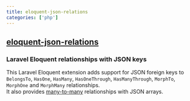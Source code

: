 ```yaml
---
title: eloquent-json-relations
categories: ['php']
---
```

## [eloquent-json-relations](https://github.com/staudenmeir/eloquent-json-relations)

### Laravel Eloquent relationships with JSON keys

This Laravel Eloquent extension adds support for JSON foreign keys to `BelongsTo`, `HasOne`, `HasMany`, `HasOneThrough`, `HasManyThrough`, `MorphTo`, `MorphOne` and `MorphMany` relationships.  
It also provides [many-to-many](#many-to-many-relationships) relationships with JSON arrays.
